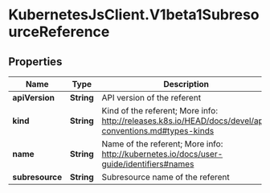 # KubernetesJsClient.V1beta1SubresourceReference

## Properties
Name | Type | Description | Notes
------------ | ------------- | ------------- | -------------
**apiVersion** | **String** | API version of the referent | [optional] 
**kind** | **String** | Kind of the referent; More info: http://releases.k8s.io/HEAD/docs/devel/api-conventions.md#types-kinds | [optional] 
**name** | **String** | Name of the referent; More info: http://kubernetes.io/docs/user-guide/identifiers#names | [optional] 
**subresource** | **String** | Subresource name of the referent | [optional] 


